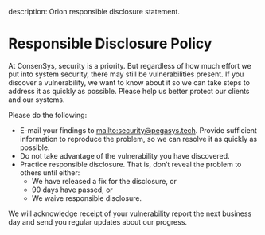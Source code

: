 description: Orion responsible disclosure statement.
<!--- END of page meta data -->

# Responsible Disclosure Policy

At ConsenSys, security is a priority. But regardless of how much effort we put into system security, there may still be vulnerabilities present.
If you discover a vulnerability, we want to know about it so we can take steps to address it as quickly as possible. Please help us better protect our clients and our systems.

Please do the following:

* E-mail your findings to <mailto:security@pegasys.tech>. Provide sufficient information to reproduce the problem, so we can resolve it as quickly as possible.
* Do not take advantage of the vulnerability you have discovered.
* Practice responsible disclosure. That is, don’t reveal the problem to others until either:
    * We have released a fix for the disclosure, or
    * 90 days have passed, or
    * We waive responsible disclosure.

We will acknowledge receipt of your vulnerability report the next business day and send you regular updates about our progress.
